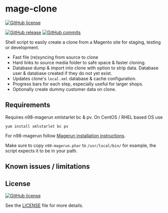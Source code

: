 # mage-clone

[![GitHub license](https://img.shields.io/github/license/hannesbe/mage-clone.svg)](https://raw.githubusercontent.com/hannesbe/mage-clone/master/LICENSE)

[![GitHub release](https://img.shields.io/github/release/hannesbe/mage-clone.svg)](https://github.com/hannesbe/mage-clone/releases) [![GitHub commits](https://img.shields.io/github/commits-since/hannesbe/mage-clone/0.1.svg)](https://github.com/hannesbe/mage-clone/commits/0.1)


Shell script to easily create a clone from a Magento site for staging, testing or development.

- Fast file (re)syncing from source to clone
- Hard links to source media folder to safe space & faster cloning.
- Database dump & import into clone with option to strip data. Database user & database created if they do not yet exist.
- Updates clone's `local.xml` database & cache configuration.
- Progress bars for each step, especially useful for larger shops.
- Optionally create dummy customer data on clone.

## Requirements
Requires n98-magerun xmlstarlet bc & pv.
On CentOS / RHEL based OS use
```
yum install xmlstarlet bc pv
```

For n98-magerun follow [Magerun installation instructions](http://magerun.net/installation).

Make sure to copy `n98-magerun.phar` to `/usr/local/bin/` for example, the script expects it to be in your path.

## Known issues / limitations


## License
[![GitHub license](https://img.shields.io/github/license/hannesbe/mage-clone.svg)](https://raw.githubusercontent.com/hannesbe/mage-clone/master/LICENSE)

See the [LICENSE](LICENSE) file for more details.
